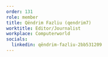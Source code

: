 ```yaml
---
order: 131          
role: member                    
title: Qëndrim Fazliu (qendrim7)
worktitle: Editor/Journalist
workplace: Computerworld
socials:
  linkedin: qëndrim-fazliu-2bb531209
---
```

